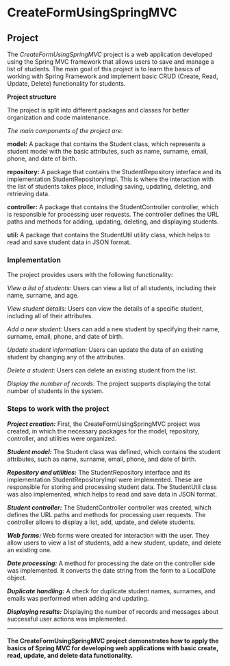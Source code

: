 # CreateFormUsingSpringMVC
## Project


The *CreateFormUsingSpringMVC* project is a web application developed using the Spring MVC framework that allows users to save and manage a list of students. The main goal of this project is to learn the basics of working with Spring Framework and implement basic CRUD (Create, Read, Update, Delete) functionality for students.


**Project structure**

The project is split into different packages and classes for better organization and code maintenance. 

*The main components of the project are:*

**model:** A package that contains the Student class, which represents a student model with the basic attributes, such as name, surname, email, phone, and date of birth.

**repository:** A package that contains the StudentRepository interface and its implementation StudentRepositoryImpl. This is where the interaction with the list of students takes place, including saving, updating, deleting, and retrieving data.

**controller:** A package that contains the StudentController controller, which is responsible for processing user requests. The controller defines the URL paths and methods for adding, updating, deleting, and displaying students.

**util:** A package that contains the StudentUtil utility class, which helps to read and save student data in JSON format.



### Implementation

The project provides users with the following functionality:

*View a list of students:*
Users can view a list of all students, including their name, surname, and age.

*View student details:*
Users can view the details of a specific student, including all of their attributes.

*Add a new student:*
Users can add a new student by specifying their name, surname, email, phone, and date of birth.

*Update student information:*
Users can update the data of an existing student by changing any of the attributes.

*Delete a student:*
Users can delete an existing student from the list.

*Display the number of records:*
The project supports displaying the total number of students in the system.


### Steps to work with the project

***Project creation:***
First, the CreateFormUsingSpringMVC project was created, in which the necessary packages for the model, repository, controller, and utilities were organized.

***Student model:***
The Student class was defined, which contains the student attributes, such as name, surname, email, phone, and date of birth.

***Repository and utilities:***
The StudentRepository interface and its implementation StudentRepositoryImpl were implemented. These are responsible for storing and processing student data. The StudentUtil class was also implemented, which helps to read and save data in JSON format.

***Student controller:***
The StudentController controller was created, which defines the URL paths and methods for processing user requests. The controller allows to display a list, add, update, and delete students.

***Web forms:*** 
Web forms were created for interaction with the user. They allow users to view a list of students, add a new student, update, and delete an existing one.

***Date processing:***
A method for processing the date on the controller side was implemented. It converts the date string from the form to a LocalDate object.

***Duplicate handling:***
A check for duplicate student names, surnames, and emails was performed when adding and updating.

***Displaying results:***
Displaying the number of records and messages about successful user actions was implemented.

---

#### The CreateFormUsingSpringMVC project demonstrates how to apply the basics of Spring MVC for developing web applications with basic create, read, update, and delete data functionality.